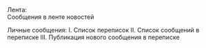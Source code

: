 Лента: <br />
Сообщения в ленте новостей

Личные сообщения:
I. Список переписок
II. Список сообщений в переписке
III. Публикация нового сообщения в переписке
